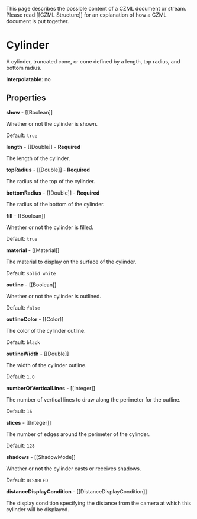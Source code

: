 This page describes the possible content of a CZML document or stream.  Please read [[CZML Structure]] for an explanation of how a CZML document is put together.

# Cylinder

A cylinder, truncated cone, or cone defined by a length, top radius, and bottom radius.

**Interpolatable**: no

## Properties

**show** - [[Boolean]]

Whether or not the cylinder is shown.

Default: `true`


**length** - [[Double]] - **Required**

The length of the cylinder.


**topRadius** - [[Double]] - **Required**

The radius of the top of the cylinder.


**bottomRadius** - [[Double]] - **Required**

The radius of the bottom of the cylinder.


**fill** - [[Boolean]]

Whether or not the cylinder is filled.

Default: `true`


**material** - [[Material]]

The material to display on the surface of the cylinder.

Default: `solid white`


**outline** - [[Boolean]]

Whether or not the cylinder is outlined.

Default: `false`


**outlineColor** - [[Color]]

The color of the cylinder outline.

Default: `black`


**outlineWidth** - [[Double]]

The width of the cylinder outline.

Default: `1.0`


**numberOfVerticalLines** - [[Integer]]

The number of vertical lines to draw along the perimeter for the outline.

Default: `16`


**slices** - [[Integer]]

The number of edges around the perimeter of the cylinder.

Default: `128`


**shadows** - [[ShadowMode]]

Whether or not the cylinder casts or receives shadows.

Default: `DISABLED`


**distanceDisplayCondition** - [[DistanceDisplayCondition]]

The display condition specifying the distance from the camera at which this cylinder will be displayed.


